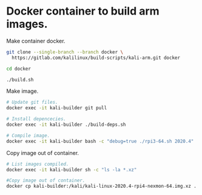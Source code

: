 # Docker container to build arm images.

Make container docker.
```bash
git clone --single-branch --branch docker \
  https://gitlab.com/kalilinux/build-scripts/kali-arm.git docker

cd docker

./build.sh
```

Make image.
```bash
# Update git files.
docker exec -it kali-builder git pull

# Install depencecies.
docker exec -it kali-builder ./build-deps.sh

# Compile image.
docker exec -it kali-builder bash -c "debug=true ./rpi3-64.sh 2020.4"
```

Copy image out of container.
```bash
# List images compiled.
docker exec -it kali-builder sh -c "ls -la *.xz"

#Copy image out of container.
docker cp kali-builder:/kali/kali-linux-2020.4-rpi4-nexmon-64.img.xz .
```

